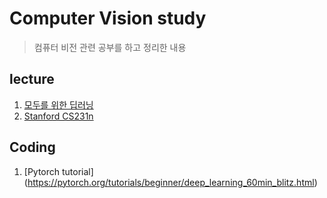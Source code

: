 # Computer Vision study
> 컴퓨터 비전 관련 공부를 하고 정리한 내용

## lecture
1. [모두를 위한 딥러닝](https://www.youtube.com/watch?v=BS6O0zOGX4E&list=PLlMkM4tgfjnLSOjrEJN31gZATbcj_MpUm&index=1)
2. [Stanford CS231n](http://cs231n.stanford.edu/2017/syllabus.html)

## Coding
1. [Pytorch tutorial] (https://pytorch.org/tutorials/beginner/deep_learning_60min_blitz.html)

